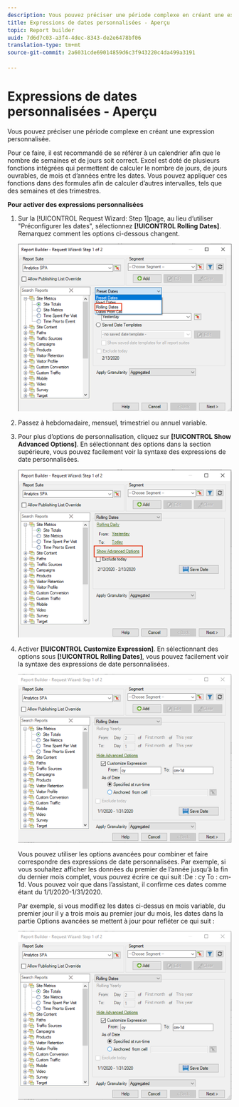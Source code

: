 ```yaml
---
description: Vous pouvez préciser une période complexe en créant une expression personnalisée.
title: Expressions de dates personnalisées - Aperçu
topic: Report builder
uuid: 7d6d7c03-a3f4-4dec-8343-de2e6478bf06
translation-type: tm+mt
source-git-commit: 2a6031cde69014859d6c3f943220c4da499a3191

---
```



# Expressions de dates personnalisées - Aperçu

Vous pouvez préciser une période complexe en créant une expression personnalisée.

Pour ce faire, il est recommandé de se référer à un calendrier afin que le nombre de semaines et de jours soit correct. Excel est doté de plusieurs fonctions intégrées qui permettent de calculer le nombre de jours, de jours ouvrables, de mois et d’années entre les dates. Vous pouvez appliquer ces fonctions dans des formules afin de calculer d’autres intervalles, tels que des semaines et des trimestres.

**Pour activer des expressions personnalisées**

1. Sur la [!UICONTROL Request Wizard: Step 1]page, au lieu d’utiliser &quot;Préconfigurer les dates&quot;, sélectionnez **[!UICONTROL Rolling Dates]**. Remarquez comment les options ci-dessous changent.

   ![](assets/rolldates1.png)

1. Passez à hebdomadaire, mensuel, trimestriel ou annuel variable.
1. Pour plus d’options de personnalisation, cliquez sur **[!UICONTROL Show Advanced Options]**. En sélectionnant des options dans la section supérieure, vous pouvez facilement voir la syntaxe des expressions de date personnalisées.

   ![](assets/rolldates2.png)

1. Activer **[!UICONTROL Customize Expression]**. En sélectionnant des options sous **[!UICONTROL Rolling Dates]**, vous pouvez facilement voir la syntaxe des expressions de date personnalisées.

   ![](assets/rolldates5.png)

   Vous pouvez utiliser les options avancées pour combiner et faire correspondre des expressions de date personnalisées. Par exemple, si vous souhaitez afficher les données du premier de l’année jusqu’à la fin du dernier mois complet, vous pouvez écrire ce qui suit :De : cy To : cm-1d. Vous pouvez voir que dans l’assistant, il confirme ces dates comme étant du 1/1/2020-1/31/2020.

   Par exemple, si vous modifiez les dates ci-dessus en mois variable, du premier jour il y a trois mois au premier jour du mois, les dates dans la partie Options avancées se mettent à jour pour refléter ce qui suit :

   ![](assets/rolldates5.png)

